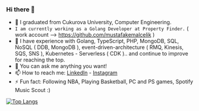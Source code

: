 ### Hi there 👋

- 🔭 I graduated from Cukurova University, Computer Engineering. 
- `I am currently working as a Golang Developer at Property Finder.` ( work account --> https://github.com/mustafakemalcelik )
- 🌱 I have experience with Golang, TypeScript, PHP, MongoDB, SQL, NoSQL ( DDB, MongoDB ), event-driven-architecture ( RMQ, Kinesis, SQS, SNS ), Kubernetes - Serverless ( CDK ).. and continue to improve for reaching the top.
- 💬 You can ask me anything you want!
- 📫 How to reach me: [LinkedIn](https://www.linkedIn.com/in/mustafakemalceliks) - [Instagram](https://www.instagram.com/musttkemal/)
- ⚡ Fun fact: Following NBA, Playing Basketball, PC and PS games, Spotify Music Scout :)

[![Top Langs](https://github-readme-stats.vercel.app/api/top-langs/?username=mkceliks&langs_count=8)](https://github.com/anuraghazra/github-readme-stats)


